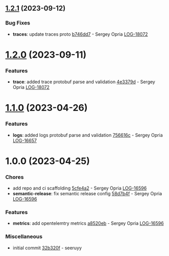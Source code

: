 ## [1.2.1](https://github.com/answerbook/opentelemetry-rs/compare/v1.2.0...v1.2.1) (2023-09-12)


### Bug Fixes

* **traces**: update traces proto [b746dd7](https://github.com/answerbook/opentelemetry-rs/commit/b746dd73f8fa9c0b4d0f01d85c6b79b860bb5684) - Sergey Opria [LOG-18072](https://logdna.atlassian.net/browse/LOG-18072)

# [1.2.0](https://github.com/answerbook/opentelemetry-rs/compare/v1.1.0...v1.2.0) (2023-09-11)


### Features

* **trace**: added trace protobuf parse and validation [4e3379d](https://github.com/answerbook/opentelemetry-rs/commit/4e3379d5359ff237c06d343d28f5b8a7245b3260) - Sergey Opria [LOG-18072](https://logdna.atlassian.net/browse/LOG-18072)

# [1.1.0](https://github.com/answerbook/opentelemetry-rs/compare/v1.0.0...v1.1.0) (2023-04-26)


### Features

* **logs**: added logs protobuf parse and validation [756616c](https://github.com/answerbook/opentelemetry-rs/commit/756616cfb3a93c6228fad5291c36a10957bbfff7) - Sergey Opria [LOG-16657](https://logdna.atlassian.net/browse/LOG-16657)

# 1.0.0 (2023-04-25)


### Chores

* add repo and ci scaffolding [5cfe4a2](https://github.com/answerbook/opentelemetry-rs/commit/5cfe4a2d80bdef18220b6d048aa7a3c648030d62) - Sergey Opria [LOG-16596](https://logdna.atlassian.net/browse/LOG-16596)
* **semantic-release**: fix semantic release config [58d7b4f](https://github.com/answerbook/opentelemetry-rs/commit/58d7b4fbf47c61e54c24c144b8f546b93238cab2) - Sergey Opria [LOG-16596](https://logdna.atlassian.net/browse/LOG-16596)


### Features

* **metrics**: add opentelemtry metrics [a8520eb](https://github.com/answerbook/opentelemetry-rs/commit/a8520eb0f685affaf9acdfa13de2936bc8670fc0) - Sergey Opria [LOG-16596](https://logdna.atlassian.net/browse/LOG-16596)


### Miscellaneous

* initial commit [32b320f](https://github.com/answerbook/opentelemetry-rs/commit/32b320ff7efcfc6f1c9459c3648c1f37f236424e) - seeruyy
